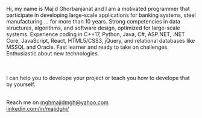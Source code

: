 Hi, my name is Majid Ghorbanjanat and I am a motivated programmer that participate in developing large-scale applications for banking systems, steel manufacturing ... for more than 10 years. Strong competencies in data structures, algorithms, and software design, optimized for large-scale systems. Experience coding in C++17, Python, Java, C#, ASP.NET, .NET Core, JavaScript, React, HTML5/CSS3, jQuery, and relational databases like MSSQL and Oracle. Fast learner and ready to take on challenges. Enthusiastic about new technologies.

<br>
<br>
I can help you to develope your project or teach you how to develope that by yourself.
<br>

<br> Reach me on mghmajidmgh@yahoo.com
<br> <a href="https://www.linkedin.com/in/majidghj/"> linkedin.com/in/majidghj/</a>
